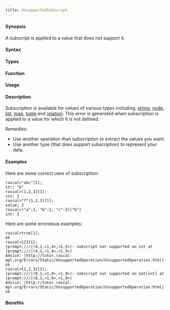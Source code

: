 ```yaml
---
title: UnsupportedSubscript
---
```


#### Synopsis

A subscript is applied to a value that does not support it.

#### Syntax

#### Types

#### Function
       
#### Usage

#### Description

Subscription is available for values of various types including: 
[string](/docs/Rascal/Expressions/Values/String/Subscription), 
[node](/docs/Rascal/Expressions/Values/Node/Subscription),
[list](/docs/Rascal/Expressions/Values/List/Subscription), 
[map](/docs/Rascal/Expressions/Values/Map/Subscription), 
[tuple](/docs/Rascal/Expressions/Values/Tuple/Subscription) and 
[relation](/docs/Rascal/Expressions/Values/Relation/Subscription).
This error is generated when subscription is applied to a value for which it is not defined.

Remedies:

*  Use another operation than subscription to extract the values you want.
*  Use another type (that does support subscription) to represent your data.

#### Examples

Here are some correct uses of subscription:

```rascal-shell
rascal>"abc"[1];
str: "b"
rascal>[1,2,3][1];
int: 2
rascal>"f"(1,2,3)[1];
value: 2
rascal>("a":1, "b":2, "c":3)["b"]
int: 2
```
Here are some erroneous examples:

```rascal-shell
rascal>true[1];
ok
rascal>123[1];
|prompt:///|(4,1,<1,4>,<1,5>): subscript not supported on int at |prompt:///|(4,1,<1,4>,<1,5>)
Advice: |http://tutor.rascal-mpl.org/Errors/Static/UnsupportedOperation/UnsupportedOperation.html|
ok
rascal>{1,2,3}[1];
|prompt:///|(8,1,<1,8>,<1,9>): subscript not supported on set[int] at |prompt:///|(8,1,<1,8>,<1,9>)
Advice: |http://tutor.rascal-mpl.org/Errors/Static/UnsupportedOperation/UnsupportedOperation.html|
ok
```

#### Benefits


